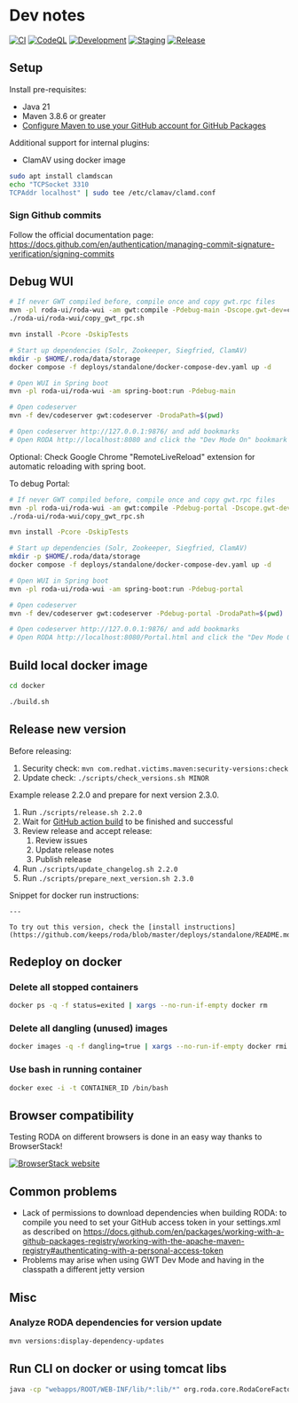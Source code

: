 # Dev notes

[![CI](https://github.com/keeps/roda/actions/workflows/CI.yml/badge.svg)](https://github.com/keeps/roda/actions/workflows/CI.yml)
[![CodeQL](https://github.com/keeps/roda/actions/workflows/codeql-analysis.yml/badge.svg)](https://github.com/keeps/roda/actions/workflows/codeql-analysis.yml)
[![Development](https://github.com/keeps/roda/actions/workflows/development.yml/badge.svg)](https://github.com/keeps/roda/actions/workflows/development.yml)
[![Staging](https://github.com/keeps/roda/actions/workflows/staging.yml/badge.svg)](https://github.com/keeps/roda/actions/workflows/staging.yml)
[![Release](https://github.com/keeps/roda/actions/workflows/release.yml/badge.svg)](https://github.com/keeps/roda/actions/workflows/release.yml)

## Setup

Install pre-requisites:

- Java 21
- Maven 3.8.6 or greater
- [Configure Maven to use your GitHub account for GitHub Packages](https://docs.github.com/en/packages/working-with-a-github-packages-registry/working-with-the-apache-maven-registry#authenticating-with-a-personal-access-token)

Additional support for internal plugins:

- ClamAV using docker image

 ```sh
 sudo apt install clamdscan
 echo "TCPSocket 3310
TCPAddr localhost" | sudo tee /etc/clamav/clamd.conf
 ```

### Sign Github commits

Follow the official documentation page: <https://docs.github.com/en/authentication/managing-commit-signature-verification/signing-commits>

## Debug WUI

```bash
# If never GWT compiled before, compile once and copy gwt.rpc files
mvn -pl roda-ui/roda-wui -am gwt:compile -Pdebug-main -Dscope.gwt-dev=compile
./roda-ui/roda-wui/copy_gwt_rpc.sh

mvn install -Pcore -DskipTests

# Start up dependencies (Solr, Zookeeper, Siegfried, ClamAV)
mkdir -p $HOME/.roda/data/storage
docker compose -f deploys/standalone/docker-compose-dev.yaml up -d

# Open WUI in Spring boot
mvn -pl roda-ui/roda-wui -am spring-boot:run -Pdebug-main

# Open codeserver
mvn -f dev/codeserver gwt:codeserver -DrodaPath=$(pwd)

# Open codeserver http://127.0.0.1:9876/ and add bookmarks
# Open RODA http://localhost:8080 and click the "Dev Mode On" bookmark
```

Optional: Check Google Chrome "RemoteLiveReload" extension for automatic reloading with spring boot.

To debug Portal:
```bash
# If never GWT compiled before, compile once and copy gwt.rpc files
mvn -pl roda-ui/roda-wui -am gwt:compile -Pdebug-portal -Dscope.gwt-dev=compile
./roda-ui/roda-wui/copy_gwt_rpc.sh

mvn install -Pcore -DskipTests

# Start up dependencies (Solr, Zookeeper, Siegfried, ClamAV)
mkdir -p $HOME/.roda/data/storage
docker compose -f deploys/standalone/docker-compose-dev.yaml up -d

# Open WUI in Spring boot
mvn -pl roda-ui/roda-wui -am spring-boot:run -Pdebug-portal

# Open codeserver
mvn -f dev/codeserver gwt:codeserver -Pdebug-portal -DrodaPath=$(pwd)

# Open codeserver http://127.0.0.1:9876/ and add bookmarks
# Open RODA http://localhost:8080/Portal.html and click the "Dev Mode On" bookmark
```

## Build local docker image

```bash
cd docker

./build.sh
```

## Release new version

Before releasing:

1. Security check: `mvn com.redhat.victims.maven:security-versions:check`
2. Update check: `./scripts/check_versions.sh MINOR`

Example release 2.2.0 and prepare for next version 2.3.0.

1. Run `./scripts/release.sh 2.2.0`
2. Wait for [GitHub action build](https://github.com/keeps/roda/actions/workflows/release.yml) to be finished and successful
3. Review release and accept release:
    1. Review issues
    2. Update release notes
    3. Publish release
4. Run `./scripts/update_changelog.sh 2.2.0`
5. Run `./scripts/prepare_next_version.sh 2.3.0`

Snippet for docker run instructions:

```text
---

To try out this version, check the [install instructions](https://github.com/keeps/roda/blob/master/deploys/standalone/README.md).

```

## Redeploy on docker

### Delete all stopped containers

```bash
docker ps -q -f status=exited | xargs --no-run-if-empty docker rm
```

### Delete all dangling (unused) images

```bash
docker images -q -f dangling=true | xargs --no-run-if-empty docker rmi
```

### Use bash in running container

```bash
docker exec -i -t CONTAINER_ID /bin/bash
```

## Browser compatibility

Testing RODA on different browsers is done in an easy way thanks to BrowserStack!

[![BrowserStack website](https://user-images.githubusercontent.com/98429/40908885-f1559ca4-67df-11e8-8a98-8b0b57d3febb.png)](http://browserstack.com/)

## Common problems

- Lack of permissions to download dependencies when building RODA: to compile you need to set your GitHub access token in your settings.xml as described on <https://docs.github.com/en/packages/working-with-a-github-packages-registry/working-with-the-apache-maven-registry#authenticating-with-a-personal-access-token>
- Problems may arise when using GWT Dev Mode and having in the classpath a different jetty version

## Misc

### Analyze RODA dependencies for version update

```bash
mvn versions:display-dependency-updates
```

## Run CLI on docker or using tomcat libs

```bash
java -cp "webapps/ROOT/WEB-INF/lib/*:lib/*" org.roda.core.RodaCoreFactory migrate model
```
